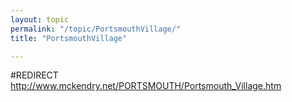```yaml
---
layout: topic
permalink: "/topic/PortsmouthVillage/"
title: "PortsmouthVillage"

---
```


#REDIRECT http://www.mckendry.net/PORTSMOUTH/Portsmouth_Village.htm

